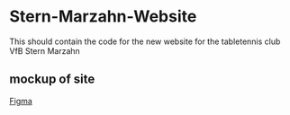 # Stern-Marzahn-Website
This should contain the code for the new website for the tabletennis club VfB Stern Marzahn

## mockup of site
[Figma](https://www.figma.com/design/sPcUwZ7eaSY4GeUMgqQEfk/Stern-Marzahn-Web?node-id=0-1&t=8YMwsKH7PUcwoYtC-1)
